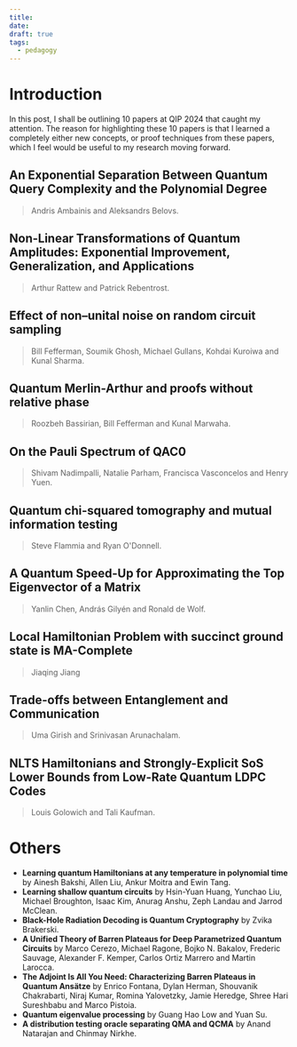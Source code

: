 ```yaml
---
title: 
date: 
draft: true
tags:
  - pedagogy
---
```


# Introduction
In this post, I shall be outlining 10 papers at QIP 2024 that caught my attention. The reason for highlighting these 10 papers is that I learned a completely either new concepts, or proof techniques from these papers, which I feel would be useful to my research moving forward.  

## An Exponential Separation Between Quantum Query Complexity and the Polynomial Degree
> Andris Ambainis and Aleksandrs Belovs.

## Non-Linear Transformations of Quantum Amplitudes: Exponential Improvement, Generalization, and Applications
> Arthur Rattew and Patrick Rebentrost.

## Effect of non–unital noise on random circuit sampling
> Bill Fefferman, Soumik Ghosh, Michael Gullans, Kohdai Kuroiwa and Kunal Sharma.

## Quantum Merlin-Arthur and proofs without relative phase
> Roozbeh Bassirian, Bill Fefferman and Kunal Marwaha.   

## On the Pauli Spectrum of QAC0
> Shivam Nadimpalli, Natalie Parham, Francisca Vasconcelos and Henry Yuen.

## Quantum chi-squared tomography and mutual information testing
> Steve Flammia and Ryan O'Donnell.

## A Quantum Speed-Up for Approximating the Top Eigenvector of a Matrix
> Yanlin Chen, András Gilyén and Ronald de Wolf.

## **Local Hamiltonian Problem with succinct ground state is MA-Complete**
> Jiaqing Jiang

## Trade-offs between Entanglement and Communication
> Uma Girish and Srinivasan Arunachalam.

## NLTS Hamiltonians and Strongly-Explicit SoS Lower Bounds from Low-Rate Quantum LDPC Codes
> Louis Golowich and Tali Kaufman.

# Others
- **Learning quantum Hamiltonians at any temperature in polynomial time** by Ainesh Bakshi, Allen Liu, Ankur Moitra and Ewin Tang. 
- **Learning shallow quantum circuits** by Hsin-Yuan Huang, Yunchao Liu, Michael Broughton, Isaac Kim, Anurag Anshu, Zeph Landau and Jarrod McClean.
- **Black-Hole Radiation Decoding is Quantum Cryptography** by Zvika Brakerski.
- **A Unified Theory of Barren Plateaus for Deep Parametrized Quantum Circuits** by Marco Cerezo, Michael Ragone, Bojko N. Bakalov, Frederic Sauvage, Alexander F. Kemper, Carlos Ortiz Marrero and Martin Larocca.
- **The Adjoint Is All You Need: Characterizing Barren Plateaus in Quantum Ansätze** by Enrico Fontana, Dylan Herman, Shouvanik Chakrabarti, Niraj Kumar, Romina Yalovetzky, Jamie Heredge, Shree Hari Sureshbabu and Marco Pistoia.
- **Quantum eigenvalue processing** by Guang Hao Low and Yuan Su.
- **A distribution testing oracle separating QMA and QCMA** by Anand Natarajan and Chinmay Nirkhe.
